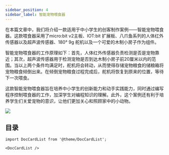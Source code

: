 ```yaml
---
sidebar_position: 4
sidebar_label: 智能宠物喂食器
---
```


在本篇文章中，我们将介绍一款适用于中小学生的创客制作案例——智能宠物喂食器。这款喂食器采用了micro:bit v2主板、IOT:bit 扩展板、八爪鱼系列的人体红外传感器以及超声波传感器、180° 9g 舵机以及一个可爱的木制小房子作为组件。

智能宠物喂食器的工作原理如下：首先，人体红外传感器负责检测是否是宠物靠近；其次，超声波传感器用于检测宠物是否到达木制小房子前20厘米以内的范围。当以上两个条件均满足时，舵机将会转动，从而使得存储宠物粮食的储粮箱将宠物粮食倾倒出来。在倾倒宠物粮食过程完成后，舵机将恢复到原来的位置，等待下一次喂食。

这款智能宠物喂食器旨在培养中小学生的创新能力和动手实践能力，同时通过编写程序控制喂食器的工作，加深学生对编程知识的理解。此外，这个案例还有利于培养学生们关爱宠物的意识，让他们更加关心和照顾家中的小动物。

![](https://wiki-media-ef.oss-cn-hongkong.aliyuncs.com/docs/microbit/interesting-case/classroom-smart-pet-feeder-kit/images/microbit-smart-maker-kit-pet.png)

## 目录

```mdx-code-block
import DocCardList from '@theme/DocCardList';

<DocCardList />
```
